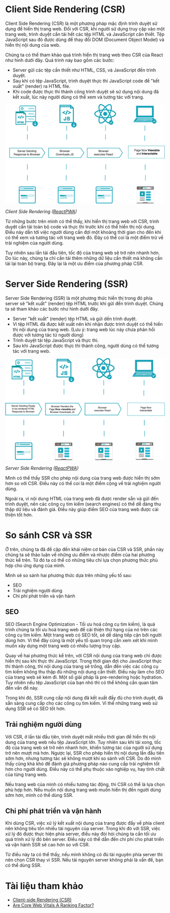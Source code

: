 # Client Side Rendering (CSR)

Client Side Rendering (CSR) là một phương pháp mặc định trình duyệt sử dụng để hiển thị trang web. 
Đối với CSR, khi người sử dụng truy cập vào một trang web, trình duyệt
cẩn tải hết các tệp HTML và JavaScript cần thiết. Tệp JavaScript sau đó
được dùng để thay đổi DOM (Document Object Model) và hiển thị nội dung của web. 

Chúng ta có thể tham khảo quá trình hiển thị trang web theo CSR của React như hình dưới đây. Quá
trình này bao gồm các bước:

- Server gửi các tệp cần thiết như HTML, CSS, và JavaScript đến trình duyệt.
- Sau khi có tệp JavaScript, trình duyệt thực thi JavaScript code để "kết xuất" (render) ra HTML file.
- Khi code được thực thi thành công trình duyệt sẽ sử dụng nội dung đã kết xuất, lúc này người dùng có thể xem và tương tác với trang.

![Client Side Rendering Image](csr.png)

*Client Side Rendering ([ReactPWA](https://www.reactpwa.com/docs/en/feature-ssr.html))*

Từ những bước trên mình có thể thấy, khi hiển thị trang web với CSR, trình duyệt
cần tải toàn bộ code và thực thi trước khi có thể hiển thị nội dung. Điều này dẫn tới việc người
dùng cần đợi một khoảng thời gian cho đến khi có thể xem và tương tác với trang web đó.
Đây có thể coi là một điểm trừ về trải nghiệm của người dùng. 

Tuy nhiên sau lần tải đầu tiên, tốc độ của trang web sẽ trở nên nhanh hơn. Do lúc này, chúng ta 
chỉ cần tải thêm những dữ liệu cần thiết mà không cần tải lại toàn bộ trang. Đây lại là một ưu điểm của phương pháp CSR.


# Server Side Rendering (SSR)

Server Side Rendering (SSR) là một phương thức hiển thị trong đó phía server sẽ "kết xuất" (render) tệp HTML trước
khi gửi đến trình duyệt. Chúng ta sẽ tham khảo các bước như hình dưới đây.

- Server "kết xuất" (render) tệp HTML và gửi dến trình duyệt.
- Vì tệp HTML đã được kết xuất nên khi nhận được trình duyệt có thể hiển thị nội dung của trang web.
  (Lưu ý: trang web lúc này chưa phản hồi được với tương tác từ người dùng)
- Trình duyệt tải tệp JavaScript và thực thi.
- Sau khi JavaScript được thực thi thành công, người dùng có thể tương tác với trang web.

![Server Side Rendering Image](ssr.png)

*Server Side Rendering ([ReactPWA](https://www.reactpwa.com/docs/en/feature-ssr.html))*

Mình có thể thấy SSR cho phép nội dung cùa trang web được hiển thị sớm hơn so với CSR. 
Điều này có thể coi là một điểm cộng về trải nghiệm người dùng.

Ngoài ra, vì nội dung HTML của trang web đã được render sẵn và gửi đến trình duyệt, nên các công cụ tìm kiếm
(search engines) có thể dễ dàng thu thập dữ liệu và đánh giá. Điều này giúp điểm SEO của trang web được cải thiện tốt hơn.

# So sánh CSR và SSR

Ở trên, chúng ta đã đề cập đến khái niệm cơ bản của CSR và SSR, phần này chúng ta sẽ thảo luận về những ưu điểm và
nhược điểm của hai phương thức kể trên. Từ đó ta có thể có những tiêu chí lựa chọn phương thức phù hợp cho ứng 
dụng của mình.

Mình sẽ so sánh hai phương thức dựa trên những yếu tố sau:

- SEO
- Trải nghiệm người dùng
- Chi phí phát triển và vận hành

## SEO

SEO (Search Engine Optimization - Tối ưu hoá công cụ tìm kiếm), là quá trình chúng ta tối ưu hoá trang web để cải thiện
thứ hạng của nó trên các công cụ tìm kiếm. Một trang web có SEO tốt, sẽ dễ dàng tiếp cận bởi người dùng hơn. Vì thế đây
cũng là một yếu tố quan trọng cần xem xét khi mình muốn xây dựng một trang web có nhiều lượng truy cập. 

Quay về hai phương thức kể trên, với CSR nội dung của trang web chỉ được hiển thị sau khi thực thi JavaScript. Trong thời gian
đợi cho JavaScript thực thi thành công, thì nội dung của trang sẽ trống, dẫn đến việc các công cụ tìm kiếm không thu thập đủ 
những nội dung cần thiết. Điều này làm cho SEO của trang web sẽ kém đi. Một số giải pháp là pre-rendering hoặc hydration. Tuy nhiên
nếu tệp JavaScript của bạn nhỏ thì có thể không cần quan tâm đến vấn đề này.

Trong khi đó, SSR cung cấp nội dung đã kết xuất đầy đủ cho trình duyệt, đã sẵn sàng cung cấp cho các công cụ tìm kiếm. Vì thế 
những trang web sử dụng SSR sẽ có SEO tốt hơn. 

## Trải nghiệm người dùng

Với CSR, ở lần tải đầu tiên, trình duyệt mất nhiều thời gian để hiển thị nội dung của trang web nếu tệp JavaScript lớn. 
Tuy nhiên sau khi tải xong, tốc độ của trang web sẽ trở nên nhanh hơn, khiến tương tác của người sử dụng trở nên mượt mà hơn.
Ngược lại, SSR cho phép hiển thị nội dung lần đầu tiên sớm hơn, nhưng tương tác sẽ không mượt khi so sánh với CSR. Do đó mình thấy
cũng khá khó để đánh giá phương pháp nào cung cấp trải nghiệm tốt hơn cho người dùng. Điều này có thể phụ thuộc vào nghiệp vụ, hay tính
chất của từng trang web.

Nếu trang web của mình có nhiều tương tác động, thì CSR có thể là lựa chọn phù hợp hơn. Nếu muốn nội dung trang web muốn hiển thị 
đến người dùng sớm hơn, mình có thể dùng SSR.

## Chi phí phát triển và vận hành

Khi dùng CSR, việc xử lý kết xuất nội dung của trang được đẩy về phía client nên không tiêu tốn nhiều tài nguyên của server. Trong khi đó
với SSR, việc xử lý đó được thực hiện phía server, điều này đòi hỏi chúng ta cần tối ưu quá trình xử lý đó bên server. Điều này có thể dẫn 
đến chi phí cho phát triển và vận hành SSR sẽ cao hơn so với CSR.

Từ điều này ta có thể thấy, nếu mình không có đủ tài nguyên phía server thì nên chọn CSR thay vì SSR. Nếu tài nguyên server không phải là vấn 
đề, bạn có thể dùng SSR.

# Tài liệu tham khảo

- [Client-side Rendering (CSR)](https://nextjs.org/docs/pages/building-your-application/rendering/client-side-rendering)
- [Are Core Web Vitals A Ranking Factor?](https://www.debugbear.com/docs/core-web-vitals-ranking-factor)

